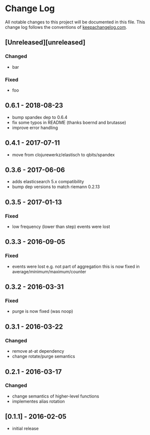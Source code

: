 # Change Log
All notable changes to this project will be documented in this file. This change log follows the conventions of [keepachangelog.com](http://keepachangelog.com/).

## [Unreleased][unreleased]
### Changed
- bar

### Fixed
- foo

## 0.6.1 - 2018-08-23
- bump spandex dep to 0.6.4
- fix some typos in README (thanks boernd and brutasse)
- improve error handling

## 0.4.1 - 2017-07-11
- move from clojurewerkz/elastisch to qbits/spandex

## 0.3.6 - 2017-06-06
- adds elasticsearch 5.x compatibility
- bump dep versions to match riemann 0.2.13

## 0.3.5 - 2017-01-13

### Fixed
- low frequency (lower than step) events were lost

## 0.3.3 - 2016-09-05

### Fixed
- events were lost e.g. not part of aggregation
  this is now fixed in average/minimum/maximum/counter

## 0.3.2 - 2016-03-31

### Fixed
- purge is now fixed (was noop)

## 0.3.1 - 2016-03-22

### Changed
- remove at-at dependency
- change rotate/purge semantics

## 0.2.1 - 2016-03-17

### Changed
- change semantics of higher-level functions
- implementes alias rotation

## [0.1.1] - 2016-02-05
- initial release

